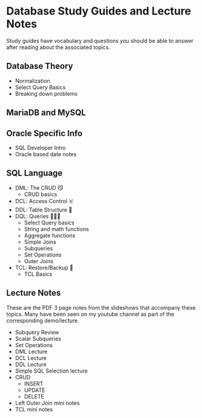 # Database Study Guides and Lecture Notes

Study guides have vocabulary and questions you should be able to answer after reading about the associated topics. 

## Database Theory
 - Normalization
 - Select Query Basics
 - Breaking down problems

## MariaDB and MySQL

## Oracle Specific Info
 - SQL Developer Intro
 - Oracle based date notes

## SQL Language
 - DML: The CRUD 😼
   * CRUD basics
 - DCL: Access Control ☠️
 - DDL: Table Structure 🤯
 - DQL: Queries 🧙‍♀️😻
   * Select Query basics
   * String and math functions
   * Aggregate functions
   * Simple Joins
   * Subqueries
   * Set Operations
   * Outer Joins
 - TCL: Restore/Backup 💾
   * TCL Basics 
 
## Lecture Notes
These are the PDF 3 page notes from the slideshows that accompany these topics. Many have been seen on my youtube channel as part of the corresponding demo/lecture.
 - Subquery Review
 - Scalar Subqueries
 - Set Operations
 - DML Lecture
 - DCL Lecture
 - DDL Lecture
 - Simple SQL Selection lecture
 - CRUD
   * INSERT
   * UPDATE
   * DELETE
 - Left Outer Join mini notes
 - TCL mini notes
